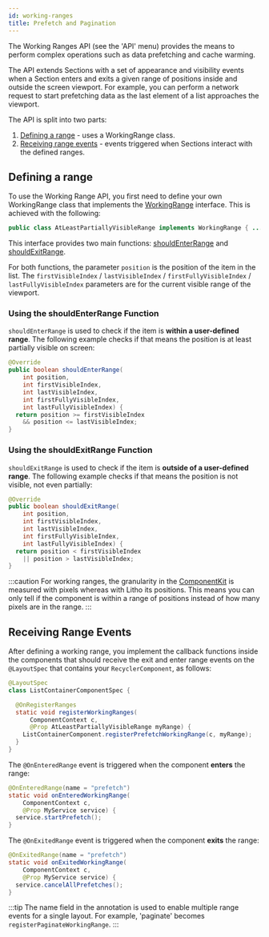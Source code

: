 ```yaml
---
id: working-ranges
title: Prefetch and Pagination
---
```


The Working Ranges API (see the 'API' menu) provides the means to perform complex operations such as data prefetching and cache warming.

The API extends Sections with a set of appearance and visibility events when a Section enters and exits a given range of positions inside and outside the screen viewport. For example, you can perform a network request to start prefetching data as the last element of a list approaches the viewport.

The API is split into two parts:

1. [Defining a range](#defining-a-range) - uses a WorkingRange class.
2. [Receiving range events](#receiving-range-events) - events triggered when Sections interact with the defined ranges.

## Defining a range

To use the Working Range API, you first need to define your own WorkingRange class that implements the [WorkingRange](pathname:///javadoc/com/facebook/litho/WorkingRange.html) interface. This is achieved with the following:

```java
public class AtLeastPartiallyVisibleRange implements WorkingRange { ... }
```

This interface provides two main functions: [shouldEnterRange](#using-the-shouldenterrange-function) and [shouldExitRange](#using-the-shouldexitrange-function).

For both functions, the parameter `position` is the position of the item in the list. The `firstVisibleIndex` / `lastVisibleIndex` / `firstFullyVisibleIndex` / `lastFullyVisibleIndex` parameters are for the current visible range of the viewport.

### Using the shouldEnterRange Function

`shouldEnterRange` is used to check if the item is **within a user-defined range**. The following example checks if that means the position is at least partially visible on screen:

```java
@Override
public boolean shouldEnterRange(
    int position,
    int firstVisibleIndex,
    int lastVisibleIndex,
    int firstFullyVisibleIndex,
    int lastFullyVisibleIndex) {
  return position >= firstVisibleIndex
    && position <= lastVisibleIndex;
}
```

### Using the shouldExitRange Function

`shouldExitRange` is used to check if the item is **outside of a user-defined range**. The following example checks if that means the position is not visible, not even partially:

```java
@Override
public boolean shouldExitRange(
    int position,
    int firstVisibleIndex,
    int lastVisibleIndex,
    int firstFullyVisibleIndex,
    int lastFullyVisibleIndex) {
  return position < firstVisibleIndex
    || position > lastVisibleIndex;
}
```

:::caution
For working ranges, the granularity in the [ComponentKit](https://componentkit.org/) is measured with pixels whereas with Litho its positions. This means you can only tell if the component is within a range of positions instead of how many pixels are in the range.
:::

## Receiving Range Events

After defining a working range, you implement the callback functions inside the components that should receive the exit and enter range events on the `@LayoutSpec` that contains your `RecyclerComponent`, as follows:

```java
@LayoutSpec
class ListContainerComponentSpec {

  @OnRegisterRanges
  static void registerWorkingRanges(
      ComponentContext c,
      @Prop AtLeastPartiallyVisibleRange myRange) {
    ListContainerComponent.registerPrefetchWorkingRange(c, myRange);
  }
}
```

The `@OnEnteredRange` event is triggered when the component **enters** the range:

```java
@OnEnteredRange(name = "prefetch")
static void onEnteredWorkingRange(
    ComponentContext c,
    @Prop MyService service) {
  service.startPrefetch();
}
```

The `@OnExitedRange` event is triggered when the component **exits** the range:

```java
@OnExitedRange(name = "prefetch")
static void onExitedWorkingRange(
    ComponentContext c,
    @Prop MyService service) {
  service.cancelAllPrefetches();
}
```

:::tip
The name field in the annotation is used to enable multiple range events for a single layout. For example, 'paginate' becomes `registerPaginateWorkingRange`.
:::
